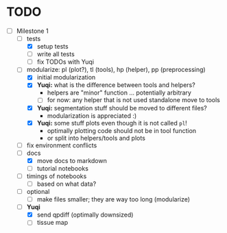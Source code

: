 # TODO

- [ ] Milestone 1
    - [ ] tests
        - [x] setup tests
        - [ ] write all tests
        - [ ] fix TODOs with Yuqi
    - [ ] modularize: pl (plot?), tl (tools), hp (helper), pp (preprocessing)
        - [x] initial modularization
        - [x] **Yuqi:** what is the difference between tools and helpers?
            - helpers are "minor" function ... potentially arbitrary
            - [ ] for now: any helper that is not used standalone move to tools
        - [x] **Yuqi:** segmentation stuff should be moved to different files?
            - modularization is appreciated :)
        - [x] **Yuqi:** some stuff plots even though it is not called `pl`!
            - optimally plotting code should not be in tool function
            - or split into helpers/tools and plots
    - [ ] fix environment conflicts
    - [ ] docs
        - [x] move docs to markdown
        - [ ] tutorial notebooks
    - [ ] timings of notebooks
        - [ ] based on what data?
    - [ ] optional
        - [ ] make files smaller; they are way too long (modularize)
    - [ ] **Yuqi**
        - [x] send qpdiff (optimally downsized)
        - [ ] tissue map
